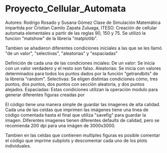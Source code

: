 # Proyecto_Cellular_Automata
Autores: Rodrigo Rosado y Susana Gómez
Clase de Simulación Matemática impartida por Cristian Camilo Zapata Zuluaga, ITESO.
Creación de cellular automata elementales a partir de las reglas 90, 150 y 75. Se utilizó la funcion "matshow" de la libreria "matplotlib".

Tambien se añadieron diferentes condiciones iniciales a las que se les llamó "de un valor", "selectivas", "aleatorias" y "espaciadas"

Definición de cada una de las condiciones inciales:
De un valor: Se inicia con un valor verdadero y el resto son falso.
Aleatorias: Se inicia con valores determinados para todos los puntos dados por la función "getrandbits" de la libreria "random".
Selectivas: Se eligen distintas condiciones cómo, tres puntos, dos puntos, dos puntos con sección aleatoria, y dos puntos alejados. 
Espaciadas: Estas condiciones utilizan la operación modulo para generar diferentes figuras creadas por 

El código tiene una manera simple de guardar las imagenes de alta calidad. Cada una de las celdas que imprimen las imágenes tiene una linea de código comentada hasta el final que utiliza "savefig" para guardar la imagen. Diferentes imagenes tienen diferentes defaults de calidad, pero se recomienda 200 dpi para una imágen de 3000x3000.

Tambien en las celdas que contienen multiples figuras es posible comentar el código que imprime subplots y descomentar cada uno de los plots individuales.
